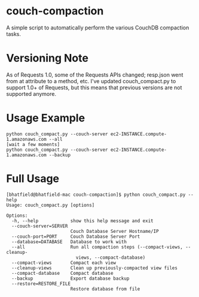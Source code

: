 couch-compaction
================

A simple script to automatically perform the various CouchDB compaction tasks.

Versioning Note
===============

As of Requests 1.0, some of the Requests APIs changed; resp.json went from at attribute to a method, etc.
I've updated couch_compact.py to support 1.0+ of Requests, but this means that previous versions are not supported anymore.

Usage Example
=============

    python couch_compact.py --couch-server ec2-INSTANCE.compute-1.amazonaws.com --all
    [wait a few moments]
    python couch_compact.py --couch-server ec2-INSTANCE.compute-1.amazonaws.com --backup

Full Usage
==========

    [bhatfield@bhatfield-mac couch-compaction]$ python couch_compact.py --help
    Usage: couch_compact.py [options]

    Options:
      -h, --help            show this help message and exit
      --couch-server=SERVER
                            Couch Database Server Hostname/IP
      --couch-port=PORT     Couch Database Server Port
      --database=DATABASE   Database to work with
      --all                 Run all compaction steps (--compact-views, --cleanup-
                              views, --compact-database)
      --compact-views       Compact each view
      --cleanup-views       Clean up previously-compacted view files
      --compact-database    Compact database
      --backup              Export database backup
      --restore=RESTORE_FILE
                            Restore database from file
